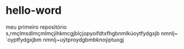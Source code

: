 # hello-word
meu primeiro repositório
s,rmçlmsdlmçmlmçjihkmcgjblçjopyoifdtxfhgbnmlkúoytfydgxjb nmnlj~´oyptfydgxjbm nmnlj~uýtproydgbmbknoýptuogj
